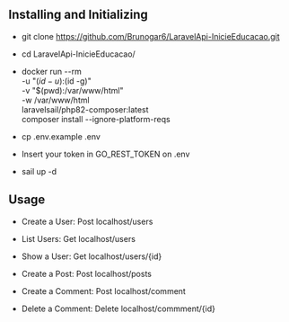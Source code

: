 ## Installing and Initializing

- git clone https://github.com/Brunogar6/LaravelApi-InicieEducacao.git

- cd LaravelApi-InicieEducacao/

- docker run --rm \
    -u "$(id -u):$(id -g)" \
    -v "$(pwd):/var/www/html" \
    -w /var/www/html \
    laravelsail/php82-composer:latest \
    composer install --ignore-platform-reqs

- cp .env.example .env

- Insert your token in GO_REST_TOKEN on .env

- sail up -d

## Usage

- Create a User: Post localhost/users

- List Users: Get localhost/users

- Show a User: Get localhost/users/{id}

- Create a Post: Post localhost/posts

- Create a Comment: Post localhost/comment

- Delete a Comment: Delete localhost/commment/{id} 


